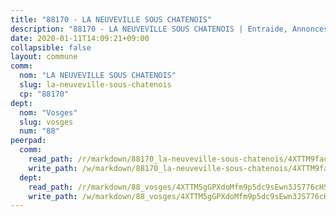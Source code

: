 ```yaml
---
title: "88170 - LA NEUVEVILLE SOUS CHATENOIS"
description: "88170 - LA NEUVEVILLE SOUS CHATENOIS | Entraide, Annonces, Initiatives"
date: 2020-01-11T14:09:21+09:00
collapsible: false
layout: commune
comm:
  nom: "LA NEUVEVILLE SOUS CHATENOIS"
  slug: la-neuveville-sous-chatenois
  cp: "88170"
dept:
  nom: "Vosges"
  slug: vosges
  num: "88"
peerpad:
  comm:
    read_path: /r/markdown/88170_la-neuveville-sous-chatenois/4XTTM9facZ8fypwKRSna8et1TjmZVGN12tLN3enYjoKCU4Wdu
    write_path: /w/markdown/88170_la-neuveville-sous-chatenois/4XTTM9facZ8fypwKRSna8et1TjmZVGN12tLN3enYjoKCU4Wdu-K3TgUCNNpo3LjTJdiPGgexHgsMEkfBi5aLiusoEbJik3DKXThkxy9tcvgH6ZB6HqV58kJADUW87D9muQJPGUCxpxYE7XG5Ti1TX4zoj2rSKXLU7QWNTvV5NBSEqrdPeW5NudhNfh
  dept:
    read_path: /r/markdown/88_vosges/4XTTM5gGPXdoMfm9p5dc9sEwn3JS776cHSw64JYpD4AKnKgyh
    write_path: /w/markdown/88_vosges/4XTTM5gGPXdoMfm9p5dc9sEwn3JS776cHSw64JYpD4AKnKgyh-K3TgUjEFywcTUHQwfrd2vcZqhoXLakdoQGFv4iriv1FKkvQkBsudnBxafkQDfPcxTDRHN5T6bYyganuvcakuKenYoB5mPLKqUBjNMwpn75GQVixUmzXGkneDufRSqDthC8iyXi1Z
---
```


